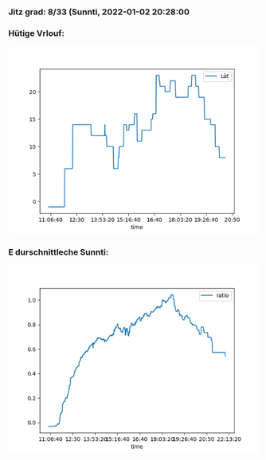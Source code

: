 ### Jitz grad: 8/33 (Sunnti, 2022-01-02 20:28:00

### Hütige Vrlouf:
![Graph](Today.png)

### E durschnittleche Sunnti:
![Graph](Sunnti.png)